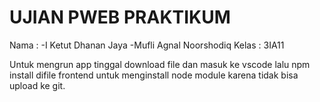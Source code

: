 # UJIAN PWEB PRAKTIKUM
Nama : -I Ketut Dhanan Jaya
       -Mufli Agnal Noorshodiq
Kelas : 3IA11

Untuk mengrun app tinggal download file dan masuk ke vscode lalu npm install difile frontend untuk menginstall node module karena tidak bisa upload ke git.
